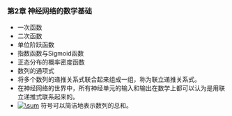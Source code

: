 ### 第2章 神经网络的数学基础
- 一次函数
- 二次函数
- 单位阶跃函数
- 指数函数与Sigmoid函数
- 正态分布的概率密度函数
- 数列的通项式
- 将多个数列的递推关系式联合起来组成一组，称为联立递推关系式。
- 在神经网络的世界中，所有神经单元的输入和输出在数学上都可以认为是用联立递推式联系起来的。
- <a href="https://www.codecogs.com/eqnedit.php?latex=\sum" target="_blank"><img src="https://latex.codecogs.com/gif.latex?\sum" title="\sum" /></a> 符号可以简洁地表示数列的总和。